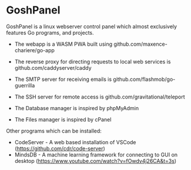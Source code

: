# GoshPanel

GoshPanel is a linux webserver control panel which almost exclusively features Go programs, and projects.

- The webapp is a WASM PWA built using github.com/maxence-chariere/go-app
- The reverse proxy for directing requests to local web services is github.com/caddyserver/caddy
- The SMTP server for receiving emails is github.com/flashmob/go-guerrilla


- The SSH server for remote access is github.com/gravitational/teleport


- The Database manager is inspired by phpMyAdmin
- The Files manager is inspired by cPanel


Other programs which can be installed:
- CodeServer - A web based installation of VSCode (https://github.com/cdr/code-server)
- MindsDB - A machine learning framework for connecting to GUI on desktop (https://www.youtube.com/watch?v=fOwdv4j26CA&t=3s)